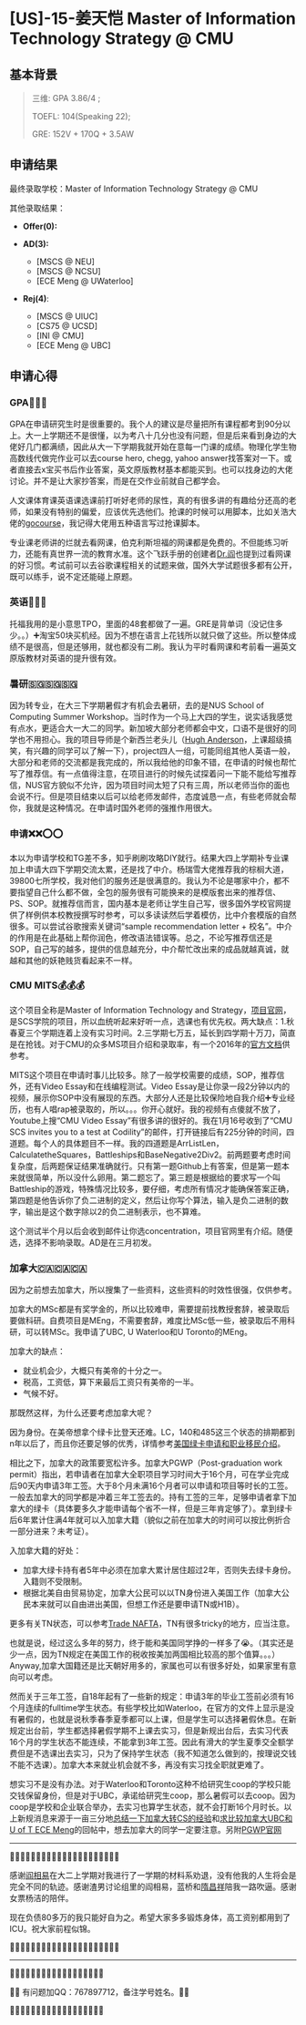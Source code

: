 # \[US\]-15-姜天恺 Master of Information Technology Strategy @ CMU

## 基本背景

> 三维: GPA 3.86/4 ;
>
> TOEFL: 104\(Speaking 22\);
>
> GRE: 152V + 170Q + 3.5AW

## 申请结果

最终录取学校：Master of Information Technology Strategy @ CMU

其他录取结果：

* **Offer\(0\):**

* **AD\(3\):**
  * \[MSCS @ NEU\]
  * \[MSCS @ NCSU\]
  * \[ECE Meng @ UWaterloo\]
* **Rej\(4\)**:
  * \[MSCS @ UIUC\]
  * \[CS75 @ UCSD\]
  * \[INI @ CMU\]
  * \[ECE Meng @ UBC\]

## 申请心得

### GPA💯💯💯
GPA在申请研究生时是很重要的。我个人的建议是尽量把所有课程都考到90分以上。大一上学期还不是很懂，以为考八十几分也没有问题，但是后来看到身边的大佬好几门都满绩，因此从大一下学期我就开始在意每一门课的成绩。物理化学生物高数线代做完作业可以去course hero, chegg, yahoo answer找答案对一下。或者直接去x宝买书后作业答案，英文原版教材基本都能买到。也可以找身边的大佬讨论。并不是让大家抄答案，而是在交作业前就自己都学会。

人文课体育课英语课选课前打听好老师的尿性，真的有很多讲的有趣给分还高的老师，如果没有特别的偏爱，应该优先选他们。抢课的时候可以用脚本，比如关浩大佬的[gocourse](https://github.com/hguandl/gocourse)，我记得大佬用五种语言写过抢课脚本。

专业课老师讲的烂就去看网课，伯克利斯坦福的网课都是免费的。不但能练习听力，还能有真世界一流的教育水准。这个飞跃手册的创建者[Dr.阎](个人申请总结/计算机科学与工程系/[US]-15-阎相易)也提到过看网课的好习惯。考试前可以去谷歌课程相关的试题来做，国外大学试题很多都有公开，既可以练手，说不定还能碰上原题。

### 英语🌈🌈🌈
托福我用的是小意思TPO，里面的48套都做了一遍。GRE是背单词（没记住多少。。）➕淘宝50块买机经。因为不想在语言上花钱所以就只做了这些。所以整体成绩不是很高，但是还够用，就也都没有二刷。我认为平时看网课和考前看一遍英文原版教材对英语的提升很有效。

### 暑研🇸🇬🇸🇬🇸🇬
因为转专业，在大三下学期暑假才有机会去暑研，去的是NUS School of Computing Summer Workshop。当时作为一个马上大四的学生，说实话我感觉有点水，更适合大一大二的同学。新加坡大部分老师都会中文，口语不是很好的同学也不用担心。我的项目导师是个新西兰老头儿（[Hugh Anderson](https://www.comp.nus.edu.sg/~hugh/#intro)，上课超级搞笑，有兴趣的同学可以了解一下），project四人一组，可能同组其他人英语一般，大部分和老师的交流都是我完成的，所以我给他的印象不错，在申请的时候也帮忙写了推荐信。有一点值得注意，在项目进行的时候先试探着问一下能不能给写推荐信，NUS官方貌似不允许，因为项目时间太短了只有三周，所以老师当你的面也会说不行。但是项目结束以后可以给老师发邮件，态度诚恳一点，有些老师就会帮你，我就是这种情况。在申请时国外老师的强推作用很大。

### 申请❌❌⭕️⭕️
本以为申请学校和TG差不多，知乎刷刷攻略DIY就行。结果大四上学期补专业课加上申请大四下学期交流太累，还是找了中介。杨瑞雪大佬推荐我的棕榈大道，39800七所学校，我对他们的服务还是很满意的。我认为不论是哪家中介，都不要指望自己什么都不做，全包的服务很有可能换来的是模版套出来的推荐信、PS、SOP。就推荐信而言，国内基本是老师让学生自己写，很多国外学校官网提供了样例供本校教授撰写时参考，可以多读读然后学着模仿，比中介套模版的自然很多。可以尝试谷歌搜索关键词“sample recommendation letter + 校名”。中介的作用是在此基础上帮你润色，修改语法错误等。总之，不论写推荐信还是SOP，自己写的越多，提供的信息越充分，中介帮忙改出来的成品就越真诚，就越和其他的妖艳贱货看起来不一样。

### CMU MITS💰💰💰
这个项目全称是Master of Information Technology and Strategy，[项目官网](https://www.cmu.edu/ips/graduate%20degrees/MITS/index.html)，是SCS学院的项目，所以血统听起来好听一点，选课也有优先权。两大缺点：1.秋春夏三个学期连着上没有实习时间。2.三学期七万五，延长到四学期十万刀，简直是在抢钱。对于CMU的众多MS项目介绍和录取率，有一个2016年的[官方文档](https://www.scs.cmu.edu/sites/default/files/SCS_Masters_Programs_in_Brief_2016.pdf)供参考。

MITS这个项目在申请时事儿比较多。除了一般学校需要的成绩，SOP，推荐信外，还有Video Essay和在线编程测试。Video Essay是让你录一段2分钟以内的视频，展示你SOP中没有展现的东西。大部分人还是比较保险地自我介绍➕专业经历，也有人唱rap被录取的，所以。。。你开心就好。我的视频有点傻就不放了，Youtube上搜“CMU Video Essay”有很多讲的很好的。我在1月16号收到了“CMU SCS invites you to a test at Codility”的邮件，打开链接后有225分钟的时间，四道题。每个人的具体题目不一样。我的四道题是ArrListLen，CalculatetheSquares，Battleships和BaseNegative2Div2。前两题要考虑时间复杂度，后两题保证结果准确就行。只有第一题Github上有答案，但是第一题本来就很简单，所以没什么卵用。第二题忘了。第三题是根据给的要求写一个叫Battleship的游戏，特殊情况比较多，要仔细，考虑所有情况才能确保答案正确，第四题是他告诉你了负二进制的定义，然后让你写个算法，输入是负二进制的数字，输出是这个数字除以2的负二进制表示，也不算难。

这个测试半个月以后会收到邮件让你选concentration，项目官网里有介绍。随便选，选择不影响录取。AD是在三月初发。

### 加拿大🇨🇦🇨🇦🇨🇦
因为之前想去加拿大，所以搜集了一些资料，这些资料的时效性很强，仅供参考。

加拿大的MSc都是有奖学金的，所以比较难申，需要提前找教授套辞，被录取后要做科研。自费项目是MEng，不需要套辞，难度比MSc低一些，被录取后不用科研，可以转MSc。我申请了UBC, U Waterloo和U Toronto的MEng。

加拿大的缺点：
* 就业机会少，大概只有美帝的十分之一。
* 税高，工资低，算下来最后工资只有美帝的一半。
* 气候不好。

那既然这样，为什么还要考虑加拿大呢？

因为身份。在美帝想拿个绿卡比登天还难。LC，140和485这三个状态的排期都到n年以后了，而且你还要足够的优秀，详情参考[美国绿卡申请和职业移民介绍](https://www.1point3acres.com/bbs/forum.php?mod=viewthread&tid=14420&extra=page%3D1)。

相比之下，加拿大的政策要宽松许多。加拿大PGWP（Post-graduation work permit）指出，若申请者在加拿大全职项目学习时间大于16个月，可在学业完成后90天内申请3年工签。大于8个月未满16个月者可以申请和项目等时长的工签。一般去加拿大的同学都是冲着三年工签去的。持有工签的三年，足够申请者拿下加拿大的绿卡（具体要多久才能申请每个省不一样，但是三年肯定够了）。拿到绿卡后6年累计住满4年就可以入加拿大籍（貌似之前在加拿大的时间可以按比例折合一部分进来？未考证）。

入加拿大籍的好处：
* 加拿大绿卡持有者5年中必须在加拿大累计居住超过2年，否则失去绿卡身份。入籍则不受限制。
* 根据北美自由贸易协定，加拿大公民可以以TN身份进入美国工作（加拿大公民本来就可以自由进出美国，但想工作还是要申请TN或H1B）。

更多有关TN状态，可以参考[Trade NAFTA](https://deminy.net/wiki/tn-visa#cite_note-professional_list-0)，TN有很多tricky的地方，应当注意。

也就是说，经过这么多年的努力，终于能和美国同学挣的一样多了😭。（其实还是少一点，因为TN规定在美国工作的税收按美加两国相比较高的那个值算。。。）Anyway,加拿大国籍还是比天朝好用多的，家属也可以有很多好处，如果家里有意向可以考虑。

然而关于三年工签，自18年起有了一些新的规定：申请3年的毕业工签前必须有16个月连续的fulltime学生状态。有些学校比如Waterloo，在官方的文件上显示是没有暑假的，也就是说秋季春季夏季都可以上课，但是学生可以选择暑假休息。在新规定出台前，学生都选择暑假学期不上课去实习，但是新规出台后，去实习代表16个月的学生状态不能连续，不能拿到3年工签。因此有滑大的学生夏季交全额学费但是不选课出去实习，只为了保持学生状态（我不知道怎么做到的，按理说交钱不能不选课）。加拿大本来就业机会就不多，再没有实习找全职就更难了。

想实习不是没有办法。对于Waterloo和Toronto这种不给研究生coop的学校只能交钱保留身份，但是对于UBC，承诺给研究生coop，那么暑假可以去coop。因为coop是学校和企业联合举办，去实习也算学生状态，就不会打断16个月时长。以上新规消息来源于一亩三分地[总结一下加拿大转CS的经验](https://www.1point3acres.com/bbs/forum.php?mod=viewthread&tid=424820&extra=&page=1)和[求比较加拿大UBC和U of T ECE Meng](https://www.1point3acres.com/bbs/forum.php?mod=viewthread&tid=420458)的回帖中，想去加拿大的同学一定要注意。另附[PGWP官网](https://www.canada.ca/en/immigration-refugees-citizenship/services/study-canada/work/after-graduation.html)

---
🍆🍆🍆🍆🍆🍆🍆🍆🍆🍆🍆🍆🍆🍆🍆🍆🍆🍆🍆🍆🍆

感谢[阎相易](个人申请总结/计算机科学与工程系/[US]-15-阎相易)在大二上学期对我进行了一学期的材料系劝退，没有他我的人生将会是完全不同的轨迹。感谢渣男讨论组里的阎相易，蓝桥和[隋昌祥](个人申请总结/生物医学工程系/[US]-15-隋昌祥)陪我一路吹逼。感谢女票杨洁的陪伴。

现在负债80多万的我只能好自为之。希望大家多多锻炼身体，高工资别都用到了ICU。祝大家前程似锦。

🌮🌮🌮🌮🌮🌮🌮🌮🌮🌮🌮🌮🌮🌮🌮🌮🌮🌮🌮🌮🌮

---

🍏🍎🍐🍊🍋🍌🍉🍇🍓🍈🍒🍑🍍🥥🥝🍅🍆🥑

🍮🍭 有问题加QQ：767897712，备注学号姓名。🥦🍩

🥒🌽🥕🥔🍠🥐🍞🥖🥨🧀🥚🍳🥞🥓🥩🍗🍖🌭
